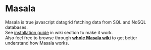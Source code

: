 # Masala
Masala is true javascript datagrid fetching data from SQL and NoSQL databases.<br>
See [installation guide](https://github.com/landrisek/Masala/wiki/Installation) in wiki section to make it work.<br>
Also feel free to browse through **[whole Masala wiki](https://github.com/landrisek/Masala/wiki)** to get better understand how Masala works.<br>